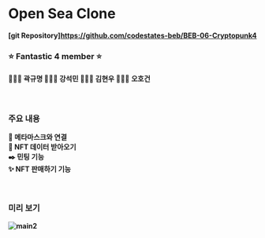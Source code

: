 
  <b>
    
# Open Sea Clone
  [git Repository]https://github.com/codestates-beb/BEB-06-Cryptopunk4

### :star: Fantastic 4 member :star:

#### 🙆🏻‍♂️ 곽규명 🙆🏻‍♂️ 강석민 🙆🏻‍♂️ 김현우 🙆🏻‍♂️ 오호건

<br/>

### 주요 내용

:diamond_shape_with_a_dot_inside: 메타마스크와 연결 <br/>
:memo: NFT 데이터 받아오기 <br/>
:black_nib: 민팅 기능 <br/>
:sparkles: NFT 판매하기 기능 <br/>
<br/><br/>

### 미리 보기

![main2](https://user-images.githubusercontent.com/78360207/197763600-8389a130-8262-4713-9795-31d5bee9f661.gif)

 </b>
